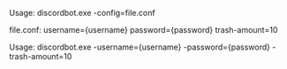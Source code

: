 Usage:
discordbot.exe -config=file.conf

file.conf:
username={username}
password={password}
trash-amount=10


Usage:
discordbot.exe -username={username} -password={password} -trash-amount=10

